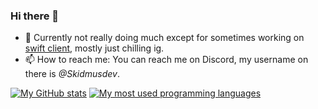 ### Hi there 👋

- 🔭 Currently not really doing much except for sometimes working on [swift client](https://swiftclient.lol/), mostly just chilling ig.
- 📫 How to reach me: You can reach me on Discord, my username on there is *@Skidmusdev*.

<!--
**skidmus/skidmus** is a ✨ _special_ ✨ repository because its `README.md` (this file) appears on your GitHub profile.

Here are some ideas to get you started:

- 🔭 I’m currently working on ...
- 🌱 I’m currently learning ...
- 👯 I’m looking to collaborate on ...
- 🤔 I’m looking for help with ...
- 💬 Ask me about ...
- 📫 How to reach me: ...
- 😄 Pronouns: ...
- ⚡ Fun fact: ...
-->

[![My GitHub stats](https://github-readme-stats.vercel.app/api?username=skidmus&show_icons=true&theme=dark&custom_title=Github%20stats)](https://github.com/skidmus)
[![My most used programming languages](https://github-readme-stats.vercel.app/api/top-langs/?username=skidmus&show_icons=true&theme=dark)](https://github.com/skidmus)
